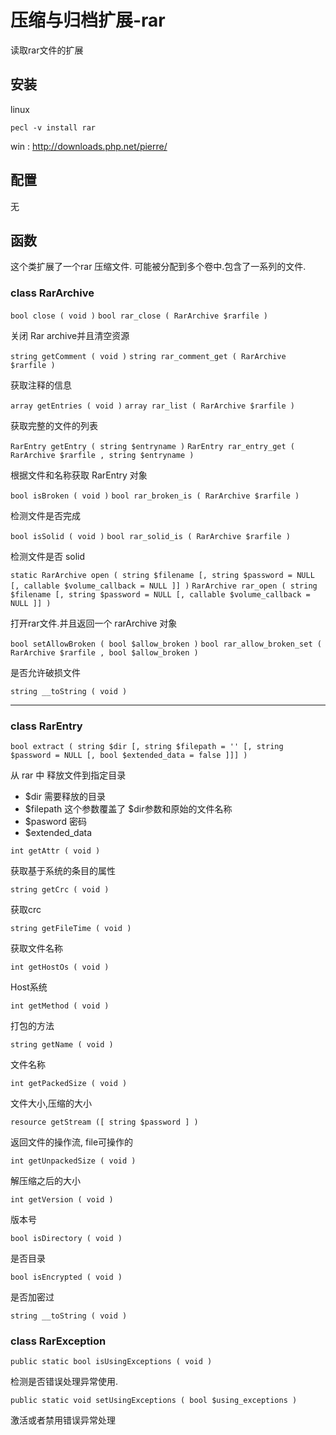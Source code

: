 # 压缩与归档扩展-rar


读取rar文件的扩展



## 安装

linux
```
pecl -v install rar
```
win : http://downloads.php.net/pierre/

## 配置

无


## 函数

这个类扩展了一个rar 压缩文件. 可能被分配到多个卷中.包含了一系列的文件.

### class RarArchive

`bool close ( void )`
`bool rar_close ( RarArchive $rarfile )`

关闭 Rar archive并且清空资源

`string getComment ( void )`
`string rar_comment_get ( RarArchive $rarfile )`

获取注释的信息

`array getEntries ( void )`
`array rar_list ( RarArchive $rarfile )`

获取完整的文件的列表

`RarEntry getEntry ( string $entryname )`
`RarEntry rar_entry_get ( RarArchive $rarfile , string $entryname )`

根据文件和名称获取 RarEntry 对象

`bool isBroken ( void )`
`bool rar_broken_is ( RarArchive $rarfile )`

检测文件是否完成

`bool isSolid ( void )`
`bool rar_solid_is ( RarArchive $rarfile )`

检测文件是否 solid 

`static RarArchive open ( string $filename [, string $password = NULL [, callable $volume_callback = NULL ]] )`
`RarArchive rar_open ( string $filename [, string $password = NULL [, callable $volume_callback = NULL ]] )`

打开rar文件.并且返回一个 rarArchive 对象

`bool setAllowBroken ( bool $allow_broken )`
`bool rar_allow_broken_set ( RarArchive $rarfile , bool $allow_broken )`

是否允许破损文件

`string __toString ( void )`

---
### class RarEntry

`bool extract ( string $dir [, string $filepath = '' [, string $password = NULL [, bool $extended_data = false ]]] )`

从 rar 中 释放文件到指定目录
- $dir       需要释放的目录
- $filepath  这个参数覆盖了 $dir参数和原始的文件名称
- $pasword   密码
- $extended_data
                
`int getAttr ( void )`

获取基于系统的条目的属性

`string getCrc ( void )`

获取crc 

`string getFileTime ( void )`

获取文件名称 

`int getHostOs ( void )`

Host系统

`int getMethod ( void )`

打包的方法 

`string getName ( void )`

文件名称

`int getPackedSize ( void )`

文件大小,压缩的大小
 
`resource getStream ([ string $password ] )`

返回文件的操作流, file可操作的 

`int getUnpackedSize ( void )`

解压缩之后的大小 

`int getVersion ( void )`

版本号 

`bool isDirectory ( void )`

是否目录
 
`bool isEncrypted ( void )`

是否加密过 

`string __toString ( void )`


### class RarException

`public static bool isUsingExceptions ( void )`

检测是否错误处理异常使用.
 
`public static void setUsingExceptions ( bool $using_exceptions )`

激活或者禁用错误异常处理



